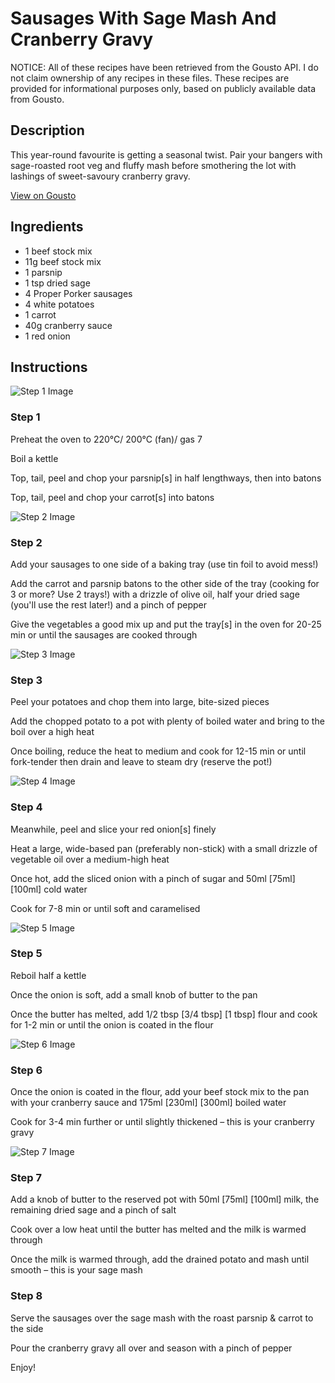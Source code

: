 # Sausages With Sage Mash And Cranberry Gravy

NOTICE: All of these recipes have been retrieved from the Gousto API. I do not claim ownership of any recipes in these files. These recipes are provided for informational purposes only, based on publicly available data from Gousto.

## Description

This year-round favourite is getting a seasonal twist. Pair your bangers with sage-roasted root veg and fluffy mash before smothering the lot with lashings of sweet-savoury cranberry gravy.

[View on Gousto](https://www.gousto.co.uk/recipes/cookbook/sausages-with-sage-mash-and-cranberry-gravy)

## Ingredients

- 1 beef stock mix
- 11g beef stock mix
- 1 parsnip
- 1 tsp dried sage
- 4 Proper Porker sausages
- 4 white potatoes
- 1 carrot
- 40g cranberry sauce
- 1 red onion

## Instructions

![Step 1 Image](https://production-media.gousto.co.uk/cms/recipe-step-image/step-1-9-copy-1699976945735-x200.jpg)

### Step 1

Preheat the oven to 220°C/ 200°C (fan)/ gas 7

Boil a kettle

Top, tail, peel and chop your parsnip[s]<span class="text-danger"> </span>in half lengthways, then into batons

Top, tail, peel and chop your carrot[s] into batons

![Step 2 Image](https://production-media.gousto.co.uk/cms/recipe-step-image/step-2-10-copy-1699976954715-x200.jpg)

### Step 2

Add your sausages to one side of a baking tray (use tin foil to avoid mess!)

Add the carrot and parsnip batons to the other side of the tray (cooking for 3 or more? Use 2 trays!) with a drizzle of olive oil, half your dried sage (you'll use the rest later!) and a pinch of pepper

Give the vegetables a good mix up and put the tray[s] in the oven for 20-25 min or until the sausages are cooked through

![Step 3 Image](https://production-media.gousto.co.uk/cms/recipe-step-image/step-3-1701172850076-x200.jpg)

### Step 3

Peel your potatoes and chop them into large, bite-sized pieces

Add the chopped potato to a pot with plenty of boiled water and bring to the boil over a high heat

Once boiling, reduce the heat to medium and cook for 12-15 min or until fork-tender then drain and leave to steam dry (reserve the pot!)

![Step 4 Image](https://production-media.gousto.co.uk/cms/recipe-step-image/step-4-9-1699976969464-x200.jpg)

### Step 4

Meanwhile, peel and slice your red onion[s] finely

Heat a large, wide-based pan (preferably non-stick) with a small drizzle of vegetable oil over a medium-high heat

Once hot, add the sliced onion with a pinch of sugar and 50ml<span class="text-danger"> <span class="text-purple">[75ml]</span> [100ml] </span>cold water

Cook for 7-8 min or until soft and caramelised

![Step 5 Image](https://production-media.gousto.co.uk/cms/recipe-step-image/step-5-9-1699976988319-x200.jpg)

### Step 5

Reboil half a kettle

Once the onion is soft, add a small knob of butter to the pan

Once the butter has melted, add 1/2 tbsp <span class="text-purple">[3/4 tbsp]</span><span class="text-danger"> [1 tbsp]</span> flour and cook for 1-2 min or until the onion is coated in the flour

![Step 6 Image](https://production-media.gousto.co.uk/cms/recipe-step-image/step-6-9-1699976998435-x200.jpg)

### Step 6

Once the onion is coated in the flour, add your beef stock mix to the pan with your cranberry sauce and 175ml <span class="text-purple">[230ml] </span><span class="text-danger">[300ml]</span> boiled water

Cook for 3-4 min further or until slightly thickened – this is your cranberry gravy

![Step 7 Image](https://production-media.gousto.co.uk/cms/recipe-step-image/step-7-9-1699977009492-x200.jpg)

### Step 7

Add a knob of butter to the reserved pot with 50ml <span class="text-purple">[75ml]</span> <span class="text-danger">[100ml] </span>milk, the remaining dried sage and a pinch of salt

Cook over a low heat until the butter has melted and the milk is warmed through

Once the milk is warmed through, add the drained potato and mash until smooth – this is your sage mash

### Step 8

Serve the sausages over the sage mash with the roast parsnip & carrot to the side

Pour the cranberry gravy all over and season with a pinch of pepper

Enjoy!

